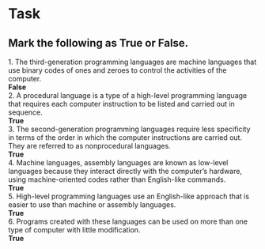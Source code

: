 <h1>Task</h1>
<h2>Mark the following as True or False.</h2>
1. The third-generation programming languages are machine languages that use binary codes of ones and zeroes to control the activities of the computer.<br><strong>False</strong> <br>
2. A procedural language is a type of a high-level programming language that requires each computer instruction to be listed and carried out in sequence.<br><strong>True</strong><br>
3. The second-generation programming languages require less specificity in terms of the order in which the computer instructions are carried out. They are referred to as nonprocedural languages.<br><strong>True</strong><br>
4. Machine languages, assembly languages are known as low-level languages because they interact directly with the computer’s hardware, using machine-oriented codes rather than English-like commands.<br><strong>True</strong><br>
5. High-level programming languages use an English-like approach that is easier to use than machine or assembly languages.<br><strong>True</strong><br>
6. Programs created with these languages can be used on more than one type of computer with little modification.<br><strong>True</strong><br>

